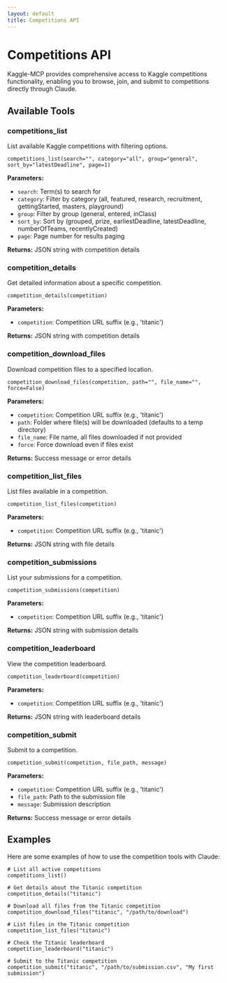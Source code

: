 ```yaml
---
layout: default
title: Competitions API
---
```


# Competitions API

Kaggle-MCP provides comprehensive access to Kaggle competitions functionality, enabling you to browse, join, and submit to competitions directly through Claude.

## Available Tools

### competitions_list

List available Kaggle competitions with filtering options.

```
competitions_list(search="", category="all", group="general", sort_by="latestDeadline", page=1)
```

**Parameters:**
- `search`: Term(s) to search for
- `category`: Filter by category (all, featured, research, recruitment, gettingStarted, masters, playground)
- `group`: Filter by group (general, entered, inClass)
- `sort_by`: Sort by (grouped, prize, earliestDeadline, latestDeadline, numberOfTeams, recentlyCreated)
- `page`: Page number for results paging

**Returns:** JSON string with competition details

### competition_details

Get detailed information about a specific competition.

```
competition_details(competition)
```

**Parameters:**
- `competition`: Competition URL suffix (e.g., 'titanic')

**Returns:** JSON string with competition details

### competition_download_files

Download competition files to a specified location.

```
competition_download_files(competition, path="", file_name="", force=False)
```

**Parameters:**
- `competition`: Competition URL suffix (e.g., 'titanic')
- `path`: Folder where file(s) will be downloaded (defaults to a temp directory)
- `file_name`: File name, all files downloaded if not provided
- `force`: Force download even if files exist

**Returns:** Success message or error details

### competition_list_files

List files available in a competition.

```
competition_list_files(competition)
```

**Parameters:**
- `competition`: Competition URL suffix (e.g., 'titanic')

**Returns:** JSON string with file details

### competition_submissions

List your submissions for a competition.

```
competition_submissions(competition)
```

**Parameters:**
- `competition`: Competition URL suffix (e.g., 'titanic')

**Returns:** JSON string with submission details

### competition_leaderboard

View the competition leaderboard.

```
competition_leaderboard(competition)
```

**Parameters:**
- `competition`: Competition URL suffix (e.g., 'titanic')

**Returns:** JSON string with leaderboard details

### competition_submit

Submit to a competition.

```
competition_submit(competition, file_path, message)
```

**Parameters:**
- `competition`: Competition URL suffix (e.g., 'titanic')
- `file_path`: Path to the submission file
- `message`: Submission description

**Returns:** Success message or error details

## Examples

Here are some examples of how to use the competition tools with Claude:

```
# List all active competitions
competitions_list()

# Get details about the Titanic competition
competition_details("titanic")

# Download all files from the Titanic competition
competition_download_files("titanic", "/path/to/download")

# List files in the Titanic competition
competition_list_files("titanic")

# Check the Titanic leaderboard
competition_leaderboard("titanic")

# Submit to the Titanic competition
competition_submit("titanic", "/path/to/submission.csv", "My first submission")
```
